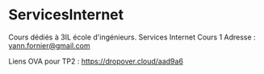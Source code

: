 # ServicesInternet
Cours dédiés à 3IL école d'ingénieurs.
Services Internet Cours 1 
Adresse : yann.fornier@gmail.com

Liens OVA pour TP2 : https://dropover.cloud/aad9a6
